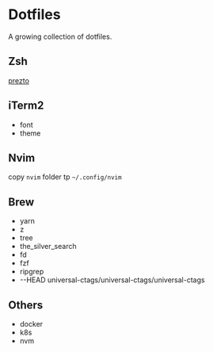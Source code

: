 # Dotfiles

A growing collection of dotfiles.

## Zsh

[prezto](https://github.com/sorin-ionescu/prezto)

## iTerm2

- font
- theme

## Nvim

copy `nvim` folder tp `~/.config/nvim`

## Brew

- yarn
- z
- tree
- the_silver_search
- fd
- fzf
- ripgrep
- --HEAD universal-ctags/universal-ctags/universal-ctags

## Others

- docker
- k8s
- nvm
